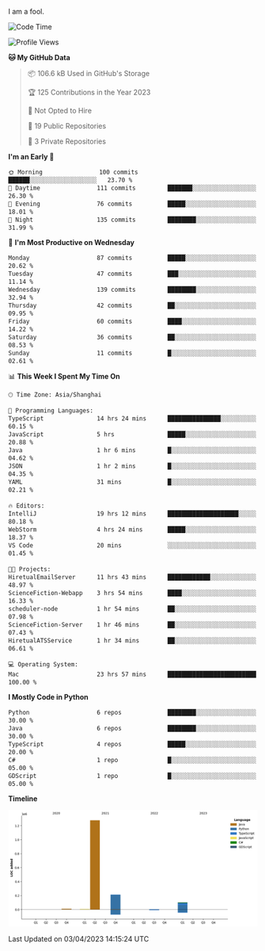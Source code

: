 I am a fool.

<!--START_SECTION:waka-->
![Code Time](http://img.shields.io/badge/Code%20Time-253%20hrs%205%20mins-blue)

![Profile Views](http://img.shields.io/badge/Profile%20Views-3-blue)

**🐱 My GitHub Data** 

> 📦 106.6 kB Used in GitHub's Storage 
 > 
> 🏆 125 Contributions in the Year 2023
 > 
> 🚫 Not Opted to Hire
 > 
> 📜 19 Public Repositories 
 > 
> 🔑 3 Private Repositories 
 > 
**I'm an Early 🐤** 

```text
🌞 Morning                100 commits         ██████░░░░░░░░░░░░░░░░░░░   23.70 % 
🌆 Daytime                111 commits         ███████░░░░░░░░░░░░░░░░░░   26.30 % 
🌃 Evening                76 commits          █████░░░░░░░░░░░░░░░░░░░░   18.01 % 
🌙 Night                  135 commits         ████████░░░░░░░░░░░░░░░░░   31.99 % 
```
📅 **I'm Most Productive on Wednesday** 

```text
Monday                   87 commits          █████░░░░░░░░░░░░░░░░░░░░   20.62 % 
Tuesday                  47 commits          ███░░░░░░░░░░░░░░░░░░░░░░   11.14 % 
Wednesday                139 commits         ████████░░░░░░░░░░░░░░░░░   32.94 % 
Thursday                 42 commits          ██░░░░░░░░░░░░░░░░░░░░░░░   09.95 % 
Friday                   60 commits          ████░░░░░░░░░░░░░░░░░░░░░   14.22 % 
Saturday                 36 commits          ██░░░░░░░░░░░░░░░░░░░░░░░   08.53 % 
Sunday                   11 commits          █░░░░░░░░░░░░░░░░░░░░░░░░   02.61 % 
```


📊 **This Week I Spent My Time On** 

```text
🕑︎ Time Zone: Asia/Shanghai

💬 Programming Languages: 
TypeScript               14 hrs 24 mins      ███████████████░░░░░░░░░░   60.15 % 
JavaScript               5 hrs               █████░░░░░░░░░░░░░░░░░░░░   20.88 % 
Java                     1 hr 6 mins         █░░░░░░░░░░░░░░░░░░░░░░░░   04.62 % 
JSON                     1 hr 2 mins         █░░░░░░░░░░░░░░░░░░░░░░░░   04.35 % 
YAML                     31 mins             █░░░░░░░░░░░░░░░░░░░░░░░░   02.21 % 

🔥 Editors: 
IntelliJ                 19 hrs 12 mins      ████████████████████░░░░░   80.18 % 
WebStorm                 4 hrs 24 mins       █████░░░░░░░░░░░░░░░░░░░░   18.37 % 
VS Code                  20 mins             ░░░░░░░░░░░░░░░░░░░░░░░░░   01.45 % 

🐱‍💻 Projects: 
HiretualEmailServer      11 hrs 43 mins      ████████████░░░░░░░░░░░░░   48.97 % 
ScienceFiction-Webapp    3 hrs 54 mins       ████░░░░░░░░░░░░░░░░░░░░░   16.33 % 
scheduler-node           1 hr 54 mins        ██░░░░░░░░░░░░░░░░░░░░░░░   07.98 % 
ScienceFiction-Server    1 hr 46 mins        ██░░░░░░░░░░░░░░░░░░░░░░░   07.43 % 
HiretualATSService       1 hr 34 mins        ██░░░░░░░░░░░░░░░░░░░░░░░   06.61 % 

💻 Operating System: 
Mac                      23 hrs 57 mins      █████████████████████████   100.00 % 
```

**I Mostly Code in Python** 

```text
Python                   6 repos             ████████░░░░░░░░░░░░░░░░░   30.00 % 
Java                     6 repos             ████████░░░░░░░░░░░░░░░░░   30.00 % 
TypeScript               4 repos             █████░░░░░░░░░░░░░░░░░░░░   20.00 % 
C#                       1 repo              █░░░░░░░░░░░░░░░░░░░░░░░░   05.00 % 
GDScript                 1 repo              █░░░░░░░░░░░░░░░░░░░░░░░░   05.00 % 
```



**Timeline**

![Lines of Code chart](https://raw.githubusercontent.com/VeejaLiu/VeejaLiu/master/assets/bar_graph.png)


 Last Updated on 03/04/2023 14:15:24 UTC
<!--END_SECTION:waka-->
